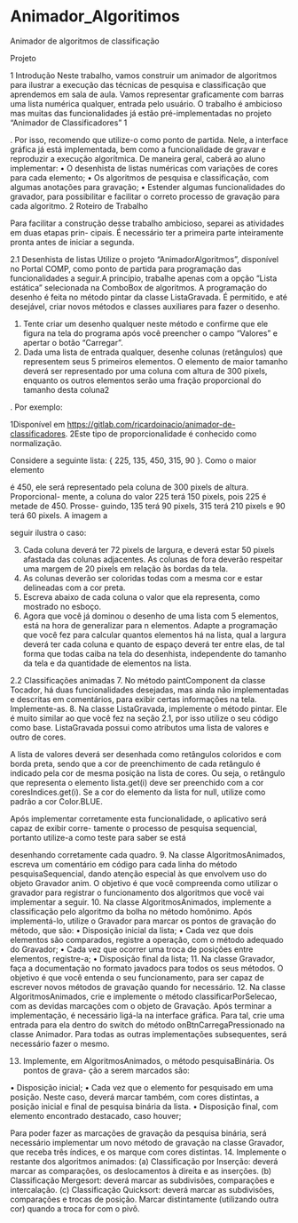 # Animador_Algoritimos

Animador de algoritmos de classificação

Projeto

1 Introdução
Neste trabalho, vamos construir um animador de algoritmos para ilustrar a execução das técnicas
de pesquisa e classificação que aprendemos em sala de aula. Vamos representar graficamente
com barras uma lista numérica qualquer, entrada pelo usuário.
O trabalho é ambicioso mas muitas das funcionalidades já estão pré-implementadas no projeto
“Animador de Classificadores” 1

. Por isso, recomendo que utilize-o como ponto de partida. Nele,
a interface gráfica já está implementada, bem como a funcionalidade de gravar e reproduzir a
execução algorítmica.
De maneira geral, caberá ao aluno implementar:
• O desenhista de listas numéricas com variações de cores para cada elemento;
• Os algoritmos de pesquisa e classificação, com algumas anotações para gravação;
• Estender algumas funcionalidades do gravador, para possibilitar e facilitar o correto processo
de gravação para cada algoritmo.
2 Roteiro de Trabalho

Para facilitar a construção desse trabalho ambicioso, separei as atividades em duas etapas prin-
cipais. É necessário ter a primeira parte inteiramente pronta antes de iniciar a segunda.

2.1 Desenhista de listas
Utilize o projeto “AnimadorAlgoritmos”, disponível no Portal COMP, como ponto de partida
para programação das funcionalidades a seguir.A princípio, trabalhe apenas com a opção “Lista
estática” selecionada na ComboBox de algoritmos. A programação do desenho é feita no método
pintar da classe ListaGravada. É permitido, e até desejável, criar novos métodos e classes
auxiliares para fazer o desenho.
1. Tente criar um desenho qualquer neste método e confirme que ele figura na tela do programa
após você preencher o campo “Valores” e apertar o botão “Carregar”.
2. Dada uma lista de entrada qualquer, desenhe colunas (retângulos) que representem seus 5
primeiros elementos. O elemento de maior tamanho deverá ser representado por uma coluna
com altura de 300 pixels, enquanto os outros elementos serão uma fração proporcional do
tamanho desta coluna2

. Por exemplo:

1Disponível em <https://gitlab.com/ricardoinacio/animador-de-classificadores>.
2Este tipo de proporcionalidade é conhecido como normalização.

Considere a seguinte lista: { 225, 135, 450, 315, 90 }. Como o maior elemento

é 450, ele será representado pela coluna de 300 pixels de altura. Proporcional-
mente, a coluna do valor 225 terá 150 pixels, pois 225 é metade de 450. Prosse-
guindo, 135 terá 90 pixels, 315 terá 210 pixels e 90 terá 60 pixels. A imagem a

seguir ilustra o caso:

3. Cada coluna deverá ter 72 pixels de largura, e deverá estar 50 pixels afastada das colunas
adjacentes. As colunas de fora deverão respeitar uma margem de 20 pixels em relação às
bordas da tela.
4. As colunas deverão ser coloridas todas com a mesma cor e estar delineadas com a cor preta.
5. Escreva abaixo de cada coluna o valor que ela representa, como mostrado no esboço.
6. Agora que você já dominou o desenho de uma lista com 5 elementos, está na hora de
generalizar para n elementos. Adapte a programação que você fez para calcular quantos
elementos há na lista, qual a largura deverá ter cada coluna e quanto de espaço deverá ter
entre elas, de tal forma que todas caiba na tela do desenhista, independente do tamanho da
tela e da quantidade de elementos na lista.

2.2 Classificações animadas
7. No método paintComponent da classe Tocador, há duas funcionalidades desejadas, mas
ainda não implementadas e descritas em comentários, para exibir certas informações na tela.
Implemente-as.
8. Na classe ListaGravada, implemente o método pintar. Ele é muito similar ao que você fez
na seção 2.1, por isso utilize o seu código como base. ListaGravada possui como atributos
uma lista de valores e outro de cores.

A lista de valores deverá ser desenhada como retângulos coloridos e com borda preta, sendo
que a cor de preenchimento de cada retângulo é indicado pela cor de mesma posição na lista
de cores. Ou seja, o retângulo que representa o elemento lista.get(i) deve ser preenchido
com a cor coresIndices.get(i). Se a cor do elemento da lista for null, utilize como
padrão a cor Color.BLUE.

Após implementar corretamente esta funcionalidade, o aplicativo será capaz de exibir corre-
tamente o processo de pesquisa sequencial, portanto utilize-a como teste para saber se está

desenhando corretamente cada quadro.
9. Na classe AlgoritmosAnimados, escreva um comentário em código para cada linha do
método pesquisaSequencial, dando atenção especial às que envolvem uso do objeto
Gravador anim. O objetivo é que você compreenda como utilizar o gravador para registrar
o funcionamento dos algoritmos que você vai implementar a seguir.
10. Na classe AlgoritmosAnimados, implemente a classificação pelo algoritmo da bolha no
método homônimo. Após implementá-lo, utilize o Gravador para marcar os pontos de
gravação do método, que são:
• Disposição inicial da lista;
• Cada vez que dois elementos são comparados, registre a operação, com o método
adequado do Gravador;
• Cada vez que ocorrer uma troca de posições entre elementos, registre-a;
• Disposição final da lista;
11. Na classe Gravador, faça a documentação no formato javadocs para todos os seus métodos.
O objetivo é que você entenda o seu funcionamento, para ser capaz de escrever novos métodos
de gravação quando for necessário.
12. Na classe AlgoritmosAnimados, crie e implemente o método classificarPorSelecao,
com as devidas marcações com o objeto de Gravação.
Após terminar a implementação, é necessário ligá-la na interface gráfica. Para tal, crie
uma entrada para ela dentro do switch do método onBtnCarregaPressionado na classe
Animador. Para todas as outras implementações subsequentes, será necessário fazer o
mesmo.

13. Implemente, em AlgoritmosAnimados, o método pesquisaBinária. Os pontos de grava-
ção a serem marcados são:

• Disposição inicial;
• Cada vez que o elemento for pesquisado em uma posição. Neste caso, deverá marcar
também, com cores distintas, a posição inicial e final de pesquisa binária da lista.
• Disposição final, com elemento encontrado destacado, caso houver;

Para poder fazer as marcações de gravação da pesquisa binária, será necessário implementar
um novo método de gravação na classe Gravador, que receba três índices, e os marque com
cores distintas.
14. Implemente o restante dos algoritmos animados:
(a) Classificação por Inserção: deverá marcar as comparações, os deslocamentos à direita e
as inserções.
(b) Classificação Mergesort: deverá marcar as subdivisões, comparações e intercalação.
(c) Classificação Quicksort: deverá marcar as subdivisões, comparações e trocas de posição.
Marcar distintamente (utilizando outra cor) quando a troca for com o pivô.
